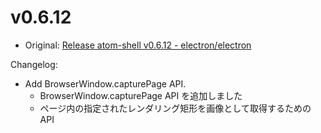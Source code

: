 # v0.6.12

* Original: [Release atom-shell v0.6.12 - electron/electron](https://github.com/electron/electron/releases/tag/v0.6.12)

Changelog:

* Add BrowserWindow.capturePage API.
  * BrowserWindow.capturePage API を追加しました
  * ページ内の指定されたレンダリング矩形を画像として取得するための API
